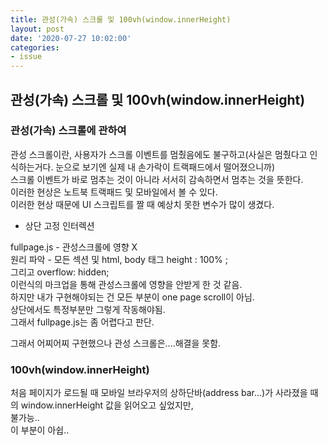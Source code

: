 ```yaml
---
title: 관성(가속) 스크롤 및 100vh(window.innerHeight)
layout: post
date: '2020-07-27 10:02:00'
categories:
- issue
---
```


## 관성(가속) 스크롤 및 100vh(window.innerHeight)

### 관성(가속) 스크롤에 관하여

관성 스크롤이란, 사용자가 스크롤 이벤트를 멈췄음에도 불구하고(사실은 멈췄다고 인식하는거다. 눈으로 보기엔 실제 내 손가락이 트랙패드에서 떨어졌으니까)  
스크롤 이벤트가 바로 멈추는 것이 아니라 서서히 감속하면서 멈추는 것을 뜻한다.  
이러한 현상은 노트북 트랙패드 및 모바일에서 볼 수 있다.  
이러한 현상 때문에 UI 스크립트를 짤 때 예상치 못한 변수가 많이 생겼다.

* 상단 고정 인터렉션

fullpage.js - 관성스크롤에 영향 X  
원리 파악 - 모든 섹션 및 html, body 태그 height : 100% ;  
그리고 overflow: hidden;  
이런식의 마크업을 통해 관성스크롤에 영향을 안받게 한 것 같음.  
하지만 내가 구현해야되는 건 모든 부분이 one page scroll이 아님.  
상단에서도 특정부분만 그렇게 작동해야됨.  
그래서 fullpage.js는 좀 어렵다고 판단.  

그래서 어찌어찌 구현했으나 관성 스크롤은....해결을 못함.

### 100vh(window.innerHeight) 

처음 페이지가 로드될 때 모바일 브라우저의 상하단바(address bar...)가 사라졌을 때의 window.innerHeight 값을 읽어오고 싶었지만,  
불가능..  
이 부분이 아쉽..